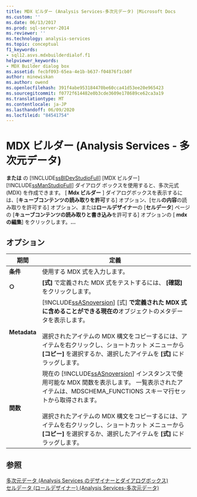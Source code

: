 ```yaml
---
title: MDX ビルダー (Analysis Services-多次元データ) |Microsoft Docs
ms.custom: ''
ms.date: 06/13/2017
ms.prod: sql-server-2014
ms.reviewer: ''
ms.technology: analysis-services
ms.topic: conceptual
f1_keywords:
- sql12.asvs.mdxbuilderdialof.f1
helpviewer_keywords:
- MDX Builder dialog box
ms.assetid: fecbf093-65ea-4e1b-b637-f04876f1cb0f
author: minewiskan
ms.author: owend
ms.openlocfilehash: 391f4abe953184470be60cca41d53ee20e965423
ms.sourcegitcommit: f0772f614482e0b3cde3609e178689ce62ca3a19
ms.translationtype: MT
ms.contentlocale: ja-JP
ms.lasthandoff: 06/09/2020
ms.locfileid: "84541754"
---
```

# <a name="mdx-builder-analysis-services---multidimensional-data"></a>MDX ビルダー (Analysis Services - 多次元データ)
  **または** の [!INCLUDE[ssBIDevStudioFull](../includes/ssbidevstudiofull-md.md)] [MDX ビルダー] [!INCLUDE[ssManStudioFull](../includes/ssmanstudiofull-md.md)] ダイアログ ボックスを使用すると、多次元式 (MDX) を作成できます。 [ **Mdx ビルダー** ] ダイアログボックスを表示するには、[**キューブコンテンツの読み取りを許可**する] オプション、[セル**の内容**の読み取りを許可する] オプション、または**ロールデザイナー**の [**セルデータ**] ページの [**キューブコンテンツの読み取りと書き込み**を許可する] オプションの [ **mdx の編集**] をクリックします。**...**  
  
## <a name="options"></a>オプション  
  
|期間|定義|  
|----------|----------------|  
|**条件**|使用する MDX 式を入力します。|  
|**○**|**[式]** で定義された MDX 式をテストするには、 **[確認]** をクリックします。|  
|**Metadata**|[!INCLUDE[ssASnoversion](../includes/ssasnoversion-md.md)] [式] **で定義された MDX 式に含めることができる現在の**オブジェクトのメタデータを表示します。<br /><br /> 選択されたアイテムの MDX 構文をコピーするには、アイテムを右クリックし、ショートカット メニューから **[コピー]** を選択するか、選択したアイテムを **[式]** にドラッグします。|  
|**関数**|現在の [!INCLUDE[ssASnoversion](../includes/ssasnoversion-md.md)] インスタンスで使用可能な MDX 関数を表示します。 一覧表示されたアイテムは、MDSCHEMA_FUNCTIONS スキーマ行セットから取得されます。<br /><br /> 選択されたアイテムの MDX 構文をコピーするには、アイテムを右クリックし、ショートカット メニューから **[コピー]** を選択するか、選択したアイテムを **[式]** にドラッグします。|  
  
## <a name="see-also"></a>参照  
 [多次元データ &#40;Analysis Services のデザイナーとダイアログボックス&#41;](analysis-services-designers-and-dialog-boxes-multidimensional-data.md)   
 [セルデータ &#40;ロールデザイナー&#41; &#40;Analysis Services-多次元データ&#41;](https://msdn.microsoft.com/library/ms177279(v=sql.120).aspx)  
  
  
